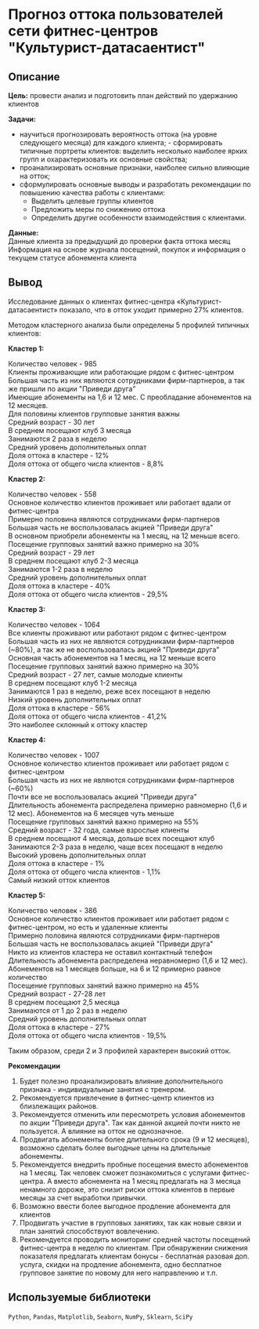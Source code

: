 # Прогноз оттока пользователей сети фитнес-центров "Культурист-датасаентист"
## Описание
**Цель:** провести анализ и подготовить план действий по удержанию клиентов  

**Задачи:**  
- научиться прогнозировать вероятность оттока (на уровне следующего месяца) для каждого клиента; - сформировать типичные портреты клиентов: выделить несколько наиболее ярких групп и охарактеризовать их основные свойства; 
- проанализировать основные признаки, наиболее сильно влияющие на отток; 
- сформулировать основные выводы и разработать рекомендации по повышению качества работы с клиентами:
    * Выделить целевые группы клиентов
    *  Предложить меры по снижению оттока 
    * Определить другие особенности взаимодействия с клиентами.

**Данные:**  
Данные клиента за предыдущий до проверки факта оттока месяц  
Информация на основе журнала посещений, покупок и информация о текущем статусе абонемента клиента

## Вывод
Исследование данных о клиентах фитнес-центра «Культурист-датасаентист» показало, что в отток уходит примерно 27% клиентов.  

Методом кластерного анализа были определены 5 профилей типичных клиентов:  

**Кластер 1:**

Количество человек - 985  
Клиенты проживающие или работающие рядом с фитнес-центром  
Большая часть из них являются сотрудниками фирм-партнеров, а так же пришли по акции "Приведи друга"  
Имеющие абонементы на 1,6 и 12 мес. С преобладание абонементов на 12 месяцев.  
Для половины клиентов групповые занятия важны  
Средний возраст - 30 лет  
В среднем посещают клуб 3 месяца  
Занимаются 2 раза в неделю  
Средний уровень дополнительных оплат  
Доля оттока в кластере - 12%  
Доля оттока от общего числа клиентов - 8,8%  

**Кластер 2:**

Количество человек - 558   
Основное количество клиентов проживает или работает вдали от фитнес-центра  
Примерно половина являются сотрудниками фирм-партнеров  
Большая часть не воспользовалась акцией "Приведи друга"  
В основном приобрели абонементы на 1 месяц, на 12 меньше всего.  
Посещение групповых занятий важно примерно на 30%  
Средний возраст - 29 лет  
В среднем посещают клуб 2-3 месяца  
Занимаются 1-2 раза в неделю  
Средний уровень дополнительных оплат  
Доля оттока в кластере - 40%  
Доля оттока от общего числа клиентов - 29,5%  

**Кластер 3:**

Количество человек - 1064  
Все клиенты проживают или работают рядом с фитнес-центром  
Большая часть из них не являются сотрудниками фирм-партнеров (~80%), а так же не воспользовалась акцией "Приведи друга"  
Основная часть абонементов на 1 месяц, на 12 меньше всего  
Посещение групповых занятий важно примерно на 30%  
Средний возраст - 27 лет, самые молодые клиенты  
В среднем посещают клуб 1-2 месяца  
Занимаются 1 раз в неделю, реже всех посещают в неделю  
Низкий уровень дополнительных оплат  
Доля оттока в кластере - 56%  
Доля оттока от общего числа клиентов - 41,2%  
Это наиболее склонный к оттоку кластер  

**Кластер 4:**

Количество человек - 1007  
Основное количество клиентов проживает или работает рядом с фитнес-центром  
Большая часть из них не являются сотрудниками фирм-партнеров (~60%)  
Почти все не воспользовалась акцией "Приведи друга"  
Длительность абонемента распределена примерно равномерно (1,6 и 12 мес). Абонементов на 6 месяцев чуть меньше  
Посещение групповых занятий важно примерно на 55%  
Средний возраст - 32 года, самые взрослые клиенты  
В среднем посещают 4 месяца, дольше всех посещают клуб  
Занимаются 2-3 раза в неделю, чаще всех посещают в неделю  
Высокий уровень дополнительных оплат  
Доля оттока в кластере - 1%  
Доля оттока от общего числа клиентов - 1,1%  
Самый низкий отток клиентов  

**Кластер 5:**

Количество человек - 386  
Основное количество клиентов проживает или работает рядом с фитнес-центром, но есть и удаленные клиенты  
Примерно половина являются сотрудниками фирм-партнеров  
Большая часть не воспользовалась акцией "Приведи друга"  
Никто из клиентов кластера не оставил контактный телефон  
Длительность абонемента распределена неравномерно (1,6 и 12 мес). Абонементов на 1 месяцев больше, на 6 и 12 примерно равное количество  
Посещение групповых занятий важно примерно на 45%  
Средний возраст - 27-28 лет  
В среднем посещают 2,5 месяца  
Занимаются от 1 до 2 раз в неделю  
Средний уровень дополнительных оплат  
Доля оттока в кластере - 27%  
Доля оттока от общего числа клиентов - 19,5%   

Таким образом, среди 2 и 3 профилей характерен высокий отток.  

**Рекомендации**  

1. Будет полезно проанализировать влияние дополнительного признака - индивидуальные занятия с тренером. 
2. Рекомендуется привлечение в фитнес-центр клиентов из близлежащих районов. 
3. Рекомендуется отменить или пересмотреть условия абонементов по акции "Приведи друга".  Так как данной акцией почти никто не пользуется. А влияние на отток не однозначное.  
4. Продвигать абонементы более длительного срока (9 и 12 месяцев), возможно сделать более выгодные цены на длительные абонементы.
5. Рекомендуется внедрить пробные посещения вместо абонементов на 1 месяц. Так человек сможет познакомиться с услугами фитнес-центра. А вместо абонемента на 1 месяц предлагать на 3 месяца ненамного дороже,  это снизит риски оттока клиентов в первые месяцы за счет выработки привычки.
6. Возможно ввести более выгодное продление абонемента для клиентов
7. Продвигать участие в групповых занятиях, так как новые связи и план занятий способствуют вовлечению. 
8. Рекомендуется проводить мониторинг средней частоты посещений фитнес-центра в неделю по клиентам. При обнаружении снижения показателя предлагать клиентам бонусы - бесплатная разовая доп. услуга, скидки на продление абонемента, одно бесплатное групповое занятие по новому для него направлению и т.п.

## Используемые библиотеки  
`Python`, `Pandas`, `Matplotlib`, `Seaborn`, `NumPy`, `Sklearn`, `SciPy`
